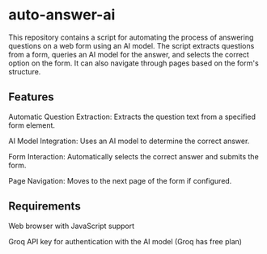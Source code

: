 # auto-answer-ai

This repository contains a script for automating the process of answering questions on a web form using an AI model. The script extracts questions from a form, queries an AI model for the answer, and selects the correct option on the form. It can also navigate through pages based on the form's structure.

## Features

Automatic Question Extraction: Extracts the question text from a specified form element.

AI Model Integration: Uses an AI model to determine the correct answer.

Form Interaction: Automatically selects the correct answer and submits the form.

Page Navigation: Moves to the next page of the form if configured.

## Requirements

Web browser with JavaScript support

Groq API key for authentication with the AI model (Groq has free plan)
